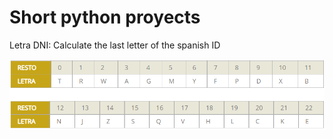 # Short python proyects

Letra DNI: Calculate the last letter of the spanish ID

![Portada](https://raw.githubusercontent.com/allarabuendia/lil_proyects/master/letras_dni.png)


